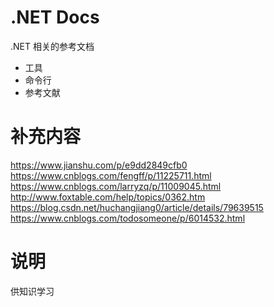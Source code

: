 # .NET Docs

.NET 相关的参考文档

* 工具
* 命令行
* 参考文献

# 补充内容

https://www.jianshu.com/p/e9dd2849cfb0
https://www.cnblogs.com/fengff/p/11225711.html
https://www.cnblogs.com/larryzq/p/11009045.html
http://www.foxtable.com/help/topics/0362.htm
https://blog.csdn.net/huchangjiang0/article/details/79639515
https://www.cnblogs.com/todosomeone/p/6014532.html

# 说明

供知识学习